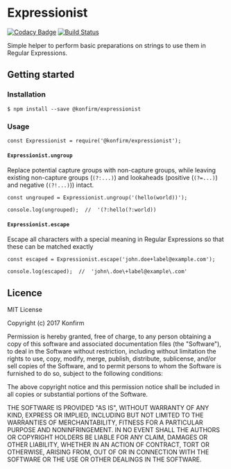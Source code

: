 # Expressionist
[![Codacy Badge](https://api.codacy.com/project/badge/Grade/fa6e844754f24c208f28522f9bb9fe1b)](https://www.codacy.com/app/konfirm/node-expressionist?utm_source=github.com&amp;utm_medium=referral&amp;utm_content=konfirm/node-expressionist&amp;utm_campaign=Badge_Grade)
[![Build Status](https://travis-ci.org/konfirm/node-expressionist.svg?branch=master)](https://travis-ci.org/konfirm/node-expressionist)

Simple helper to perform basic preparations on strings to use them in Regular Expressions.

## Getting started

### Installation

```
$ npm install --save @konfirm/expressionist
```

### Usage

```
const Expressionist = require('@konfirm/expressionist');
```

#### `Expressionist.ungroup`
Replace potential capture groups with non-capture groups, while leaving existing non-capture groups (`(?:...)`) and lookaheads (positive (`(?=...)`) and negative (`(?!...)`)) intact.

```
const ungrouped = Expressionist.ungroup('(hello(world))');

console.log(ungrouped);  //  '(?:hello(?:world))
```

#### `Expressionist.escape`
Escape all characters with a special meaning in Regular Expressions so that these can be matched exactly

```
const escaped = Expressionist.escape('john.doe+label@example.com');

console.log(escaped);  //  'john\.doe\+label@example\.com'
```


## Licence

MIT License

Copyright (c) 2017 Konfirm

Permission is hereby granted, free of charge, to any person obtaining a copy
of this software and associated documentation files (the "Software"), to deal
in the Software without restriction, including without limitation the rights
to use, copy, modify, merge, publish, distribute, sublicense, and/or sell
copies of the Software, and to permit persons to whom the Software is
furnished to do so, subject to the following conditions:

The above copyright notice and this permission notice shall be included in all
copies or substantial portions of the Software.

THE SOFTWARE IS PROVIDED "AS IS", WITHOUT WARRANTY OF ANY KIND, EXPRESS OR
IMPLIED, INCLUDING BUT NOT LIMITED TO THE WARRANTIES OF MERCHANTABILITY,
FITNESS FOR A PARTICULAR PURPOSE AND NONINFRINGEMENT. IN NO EVENT SHALL THE
AUTHORS OR COPYRIGHT HOLDERS BE LIABLE FOR ANY CLAIM, DAMAGES OR OTHER
LIABILITY, WHETHER IN AN ACTION OF CONTRACT, TORT OR OTHERWISE, ARISING FROM,
OUT OF OR IN CONNECTION WITH THE SOFTWARE OR THE USE OR OTHER DEALINGS IN THE
SOFTWARE.
